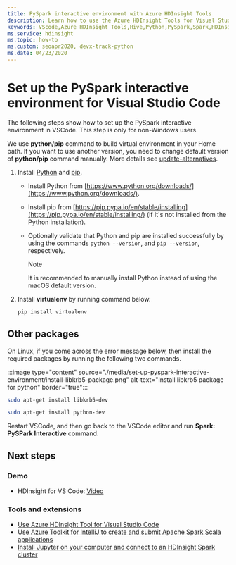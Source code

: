 ```yaml
---
title: PySpark interactive environment with Azure HDInsight Tools
description: Learn how to use the Azure HDInsight Tools for Visual Studio Code to create and submit queries and scripts.
keywords: VScode,Azure HDInsight Tools,Hive,Python,PySpark,Spark,HDInsight,Hadoop,LLAP,Interactive Hive,Interactive Query
ms.service: hdinsight
ms.topic: how-to
ms.custom: seoapr2020, devx-track-python
ms.date: 04/23/2020
---
```


# Set up the PySpark interactive environment for Visual Studio Code

The following steps show how to set up the PySpark interactive environment in VSCode. This step is only for non-Windows users.

We use **python/pip** command to build virtual environment in your Home path. If you want to use another version, you need to change default version of **python/pip** command manually. More details see [update-alternatives](https://linux.die.net/man/8/update-alternatives).

1. Install [Python](https://www.python.org/downloads/) and [pip](https://pip.pypa.io/en/stable/installing/).

   * Install Python from [https://www.python.org/downloads/](https://www.python.org/downloads/). 
   * Install pip from [https://pip.pypa.io/en/stable/installing](https://pip.pypa.io/en/stable/installing/) (if it's not installed from the Python installation).
   * Optionally validate that Python and pip are installed successfully by using the commands `python --version`, and `pip --version`, respectively. 

     > [!NOTE]
     > It is recommended to manually install Python instead of using the macOS default version.

2. Install **virtualenv** by running command below.

   ```bash
   pip install virtualenv
   ```

## Other packages

On Linux, if you come across the error message below, then install the required packages by running the following two commands.

   :::image type="content" source="./media/set-up-pyspark-interactive-environment/install-libkrb5-package.png" alt-text="Install libkrb5 package for python" border="true":::

```bash
sudo apt-get install libkrb5-dev
```

```bash
sudo apt-get install python-dev
```

Restart VSCode, and then go back to the VSCode editor and run **Spark: PySPark Interactive** command.

## Next steps

### Demo

* HDInsight for VS Code: [Video](https://go.microsoft.com/fwlink/?linkid=858706)

### Tools and extensions

* [Use Azure HDInsight Tool for Visual Studio Code](hdinsight-for-vscode.md)
* [Use Azure Toolkit for IntelliJ to create and submit Apache Spark Scala applications](spark/apache-spark-intellij-tool-plugin.md)
* [Install Jupyter on your computer and connect to an HDInsight Spark cluster](spark/apache-spark-jupyter-notebook-install-locally.md)
